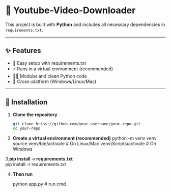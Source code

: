 
# 🚀 Youtube-Video-Downloader

This project is built with **Python** and includes all necessary dependencies in `requirements.txt`.

---

## ✨ Features
- 📂 Easy setup with requirements.txt  
- ⚡ Runs in a virtual environment (recommended)  
- 🧑‍💻 Modular and clean Python code  
- 🔧 Cross-platform (Windows/Linux/Mac)  

---

## 🔧 Installation

1. **Clone the repository**
   ```bash
   git clone https://github.com/your-username/your-repo.git
   cd your-repo

2. **Create a virtual environment (recommended)**
   python -m venv venv
   source venv/bin/activate   # On Linux/Mac
   venv\Scripts\activate      # On Windows

3.**pip install -r requirements.txt**  
   pip install -r requirements.txt

   
4. **Then run**
   
     python app.py # run cmd
   



